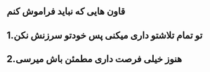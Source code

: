 قاون هایی که نباید فراموش کنم
---
1.تو تمام تلاشتو داری میکنی پس خودتو سرزنش نکن
---
2.هنوز خیلی فرصت داری مطمئن باش میرسی
---
